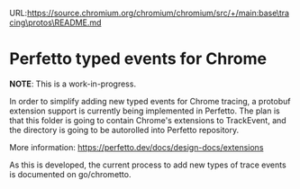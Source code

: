 URL:https://source.chromium.org/chromium/chromium/src/+/main:base\tracing\protos\README.md
# Perfetto typed events for Chrome

**NOTE**: This is a work-in-progress.

In order to simplify adding new typed events for Chrome tracing, a protobuf extension support is
currently being implemented in Perfetto. The plan is that this folder is going to contain Chrome's
extensions to TrackEvent, and the directory is going to be autorolled into Perfetto repository.

More information: https://perfetto.dev/docs/design-docs/extensions

As this is developed, the current process to add new types of trace events is documented on
go/chrometto.
